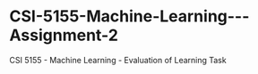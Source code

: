 # CSI-5155-Machine-Learning---Assignment-2
CSI 5155 - Machine Learning - Evaluation of Learning Task
